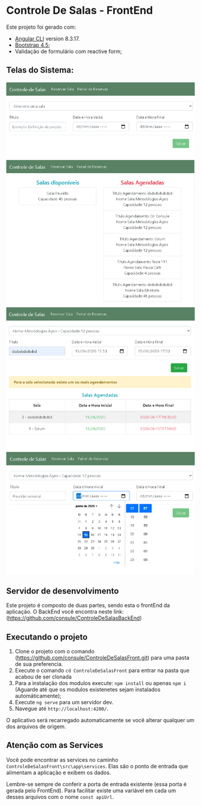 # Controle De Salas - FrontEnd

Este projeto foi gerado com:
- [Angular CLI](https://github.com/angular/angular-cli) version 8.3.17.
- [Bootstrap 4.5](https://getbootstrap.com/docs/4.5/getting-started/introduction/);
- Validação de formulário com reactive form;

## Telas do Sistema:

![alt text](https://github.com/consule/ControleDeSalasFront/blob/master/src/assets/salas.png?raw=true "Agendamento de Sala")
![alt text](https://github.com/consule/ControleDeSalasFront/blob/master/src/assets/dashboard.png?raw=true "Painel de Salas Reservadas")
![alt text](https://github.com/consule/ControleDeSalasFront/blob/master/src/assets/agendamentoExistente.png?raw=true "agendamento Existente")
![alt text](https://github.com/consule/ControleDeSalasFront/blob/master/src/assets/agendamentoDeSalas.png?raw=true "Agendamento de Sala")

## Servidor de desenvolvimento

Este projeto é composto de duas partes, sendo esta o frontEnd da aplicação. 
O BackEnd você encontra neste link: (https://github.com/consule/ControleDeSalasBackEnd)

## Executando o projeto

1. Clone o projeto com o comando (https://github.com/consule/ControleDeSalasFront.git) para uma pasta de sua preferencia. 
2. Execute o comando `cd ControleDeSalasFront` para entrar na pasta que acabou de ser clonada
3. Para a instalação dos modulos execute: `npm install` ou apenas `npm i` (Aguarde até que os modulos existenetes sejam instalados automáticamente);
4. Execute `ng serve` para um servidor dev. 
5. Navegue até `http://localhost:4200/`. 

O aplicativo será recarregado automaticamente se você alterar qualquer um dos arquivos de origem.

## Atenção com as Services

Você pode encontrar as services no caminho `ControleDeSalasFront\src\app\services`. Elas são o ponto de entrada  que alimentam a aplicação e exibem os dados. 

Lembre-se sempre de conferir a porta de entrada existente (essa porta é gerada pelo FrontEnd).
Para facilitar existe uma variável em cada um desses arquivos com o nome `const apiUrl`.
